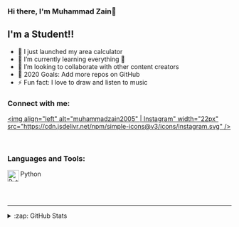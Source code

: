 ### Hi there, I'm Muhammad Zain👋


## I'm a Student!!

- 🔭 I just launched my area calculator
- 🌱 I’m currently learning everything 🤣
- 👯 I’m looking to collaborate with other content creators
- 🥅 2020 Goals: Add more repos on GitHub
- ⚡ Fun fact: I love to draw and listen to music


### Connect with me:

[<img align="left" alt="muhammadzain2005" | Instagram" width="22px" src="https://cdn.jsdelivr.net/npm/simple-icons@v3/icons/instagram.svg" />][instagram]

<br />

### Languages and Tools:

<img align="left" alt="Python" width="26px" src="https://upload.wikimedia.org/wikipedia/commons/thumb/c/c3/Python-logo-notext.svg/1200px-Python-logo-notext.svg.png" />Python

<br />
<br />


---


</details>

<details>
  <summary>:zap: GitHub Stats</summary>

  <img align="left" alt="Muhammad Zain's GitHub Stats" src="https://github-readme-stats.muhammadzain2005.vercel.app/api?username=MuhammadZain2005&show_icons=true&hide_border=true" />

</details>


[instagram]: https://instagram.com/muhammadzain2005
